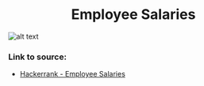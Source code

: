 <h1 align="center">Employee Salaries</h1>

![alt text](https://images2.imgbox.com/7f/24/4zixJRml_o.png?raw=true)

### Link to source: 
- <a href="https://www.hackerrank.com/challenges/salary-of-employees/problem">Hackerrank - Employee Salaries</a>

